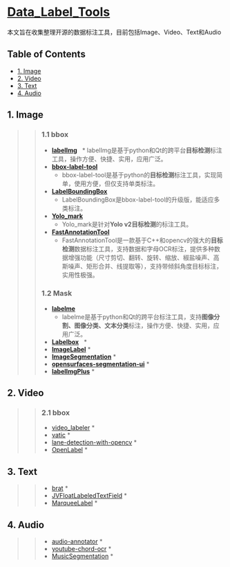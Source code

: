 # [Data_Label_Tools](https://github.com/mingx9527/Data_Label_Tools)
本文旨在收集整理开源的数据标注工具，目前包括Image、Video、Text和Audio

## Table of Contents
- [1. Image](#Image)
- [2. Video](#Video)
- [3. Text](#Text)
- [4. Audio](#Audio)

## <a name="Image"></a>1. Image
>> ### 1.1 bbox
>> - **[labelImg](https://github.com/tzutalin/labelImg)**
>>    * labelImg是基于python和Qt的跨平台**目标检测**标注工具，操作方便、快捷、实用，应用广泛。
>> - **[bbox-label-tool](https://github.com/puzzledqs/BBox-Label-Tool)**
>>    * bbox-label-tool是基于python的**目标检测**标注工具，实现简单，使用方便，但仅支持单类标注。 
>> - **[LabelBoundingBox](https://github.com/hjptriplebee/LabelBoundingBox)**
>>    * LabelBoundingBox是bbox-label-tool的升级版，能适应多类标注。
>> - **[Yolo_mark](https://github.com/AlexeyAB/Yolo_mark)**
>>    * Yolo_mark是针对**Yolo v2目标检测**的标注工具。
>> - **[FastAnnotationTool](https://github.com/christopher5106/FastAnnotationTool)**
>>    * FastAnnotationTool是一款基于C++和opencv的强大的**目标检测**数据标注工具，支持数据和字母OCR标注，提供多种数据增强功能（尺寸剪切、翻转、旋转、缩放、椒盐噪声、高斯噪声、矩形合并、线提取等），支持带倾斜角度目标标注，实用性极强。
>> ### 1.2 Mask
>> - **[labelme](https://github.com/wkentaro/labelme)**
>>      * labelme是基于python和Qt的跨平台标注工具，支持**图像分割、图像分类、文本分类**标注，操作方便、快捷、实用，应用广泛。
>> - **[Labelbox](https://github.com/Labelbox/Labelbox)**
>>    * 
>> - **[ImageLabel](https://github.com/lanbing510/ImageLabel)**
>>    *
>> - **[ImageSegmentation](https://github.com/AKSHAYUBHAT/ImageSegmentation)**
>>    *
>> - **[opensurfaces-segmentation-ui](https://github.com/seanbell/opensurfaces-segmentation-ui)**
>>    *
>> - **[labelImgPlus](https://github.com/lzx1413/labelImgPlus)**
>>    *

## <a name="Video"></a>2. Video
>> ### 2.1 bbox
>> - [video_labeler](https://github.com/hahnyuan/video_labeler)
>>    *
>> - [vatic](https://github.com/cvondrick/vatic)
>>    *
>> - [lane-detection-with-opencv](lane-detection-with-opencv)
>>    *
>> - [OpenLabel](https://github.com/liushu1231/OpenLabel)
>>    *

## <a name="Text"></a>3. Text
>> - [brat](http://blog.csdn.net/dlyldxwl/article/details/76272707)
>>    *
>> - [JVFloatLabeledTextField](https://github.com/jverdi/JVFloatLabeledTextField)
>>    *
>> - [MarqueeLabel](https://github.com/cbpowell/MarqueeLabel)
>>    *

## <a name="Audio"></a>4. Audio
>> - [audio-annotator](https://github.com/CrowdCurio/audio-annotator)
>>    *
>> - [youtube-chord-ocr](https://github.com/henridwyer/youtube-chord-ocr)
>>    *
>> - [MusicSegmentation](https://github.com/torogmw/MusicSegmentation)
>>    *

